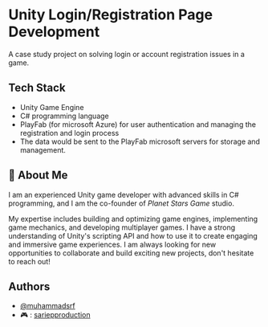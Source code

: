 
# Unity Login/Registration Page Development

A case study project on solving login or account registration issues in a game.
## Tech Stack

- Unity Game Engine
- C# programming language
- PlayFab (for microsoft Azure) for user authentication and managing the registration and login process
- The data would be sent to the PlayFab microsoft servers for storage and management.


## 🚀 About Me
I am an experienced Unity game developer with advanced skills in C# programming, and I am the co-founder of *Planet Stars Game* studio.

My expertise includes building and optimizing game engines, implementing game mechanics, and developing multiplayer games. I have a strong understanding of Unity's scripting API and how to use it to create engaging and immersive game experiences. I am always looking for new opportunities to collaborate and build exciting new projects, don't hesitate to reach out!

## Authors

- [@muhammadsrf](https://www.github.com/muhammadsrf)
- 🎮 : [sariepproduction](https://sariepproduction.itch.io)
